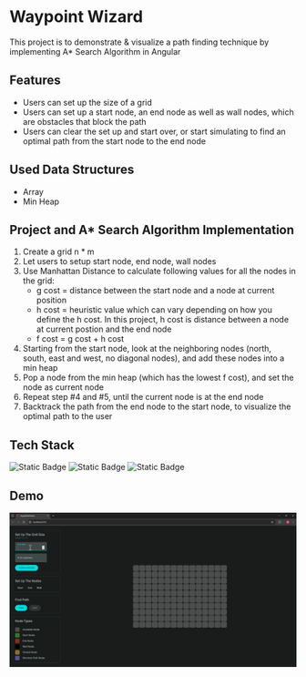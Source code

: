 # Waypoint Wizard

This project is to demonstrate & visualize a path finding technique by implementing A\* Search Algorithm in Angular

## Features

- Users can set up the size of a grid
- Users can set up a start node, an end node as well as wall nodes, which are obstacles that block the path
- Users can clear the set up and start over, or start simulating to find an optimal path from the start node to the end node

## Used Data Structures

- Array
- Min Heap

## Project and A\* Search Algorithm Implementation

1. Create a grid n \* m
2. Let users to setup start node, end node, wall nodes
3. Use Manhattan Distance to calculate following values for all the nodes in the grid:
   - g cost = distance between the start node and a node at current position
   - h cost = heuristic value which can vary depending on how you define the h cost. In this project, h cost is distance between a node at current postion and the end node
   - f cost = g cost + h cost
4. Starting from the start node, look at the neighboring nodes (north, south, east and west, no diagonal nodes), and add these nodes into a min heap
5. Pop a node from the min heap (which has the lowest f cost), and set the node as current node
6. Repeat step #4 and #5, until the current node is at the end node
7. Backtrack the path from the end node to the start node, to visualize the optimal path to the user

## Tech Stack

![Static Badge](https://img.shields.io/badge/Angular-blue)
![Static Badge](https://img.shields.io/badge/Typescript-blue)
![Static Badge](https://img.shields.io/badge/A*_Search_Algorithm-blue)

## Demo

![](images/demo.gif)

